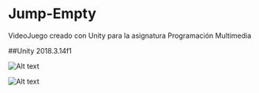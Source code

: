 # Jump-Empty
VideoJuego creado con Unity para la asignatura Programación Multimedia 

##Unity 2018.3.14f1

![Alt text](https://i.ibb.co/f4FP4TJ/Captura01.png "Captura01")

![Alt text](https://i.ibb.co/wLW2zs5/Captura02.png "Captura02")

